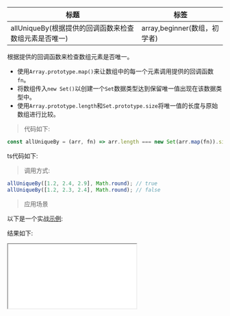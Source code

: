 | 标题                                                  | 标签                         |
| ----------------------------------------------------- | ---------------------------- |
| allUniqueBy(根据提供的回调函数来检查数组元素是否唯一) | array,beginner(数组，初学者) |

根据提供的回调函数来检查数组元素是否唯一。

- 使用`Array.prototype.map()`来让数组中的每一个元素调用提供的回调函数`fn`。
- 将数组传入`new Set()`以创建一个`Set`数据类型达到保留唯一值出现在该数据类型中。
- 使用`Array.prototype.length`和`Set.prototype.size`将唯一值的长度与原始数组进行比较。

> 代码如下:

```js
const allUniqueBy = (arr, fn) => arr.length === new Set(arr.map(fn)).size;
```

ts代码如下:

<div class="code-editor" data-url="codes/javascript/ts/all-unique-by.ts" data-language="typescript"></div>

> 调用方式:

```js
allUniqueBy([1.2, 2.4, 2.9], Math.round); // true
allUniqueBy([1.2, 2.3, 2.4], Math.round); // false
```

> 应用场景

以下是一个实战<a href="codes/javascript/html/all-unique-by.html" target="_blank" rel="noopener noreferrer">示例</a>:

<div class="code-editor" data-url="codes/javascript/html/all-unique-by.html" data-language="html"></div>

结果如下:

<iframe src="codes/javascript/html/all-unique-by.html"></iframe>
